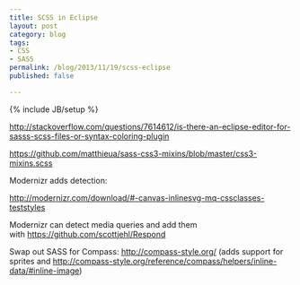 ```yaml
---
title: SCSS in Eclipse
layout: post
category: blog
tags:
- CSS
- SASS
permalink: /blog/2013/11/19/scss-eclipse
published: false

---
```

{% include JB/setup %}
<div id="node-294" class="node node-blog node-promoted node-unpublished">
  <div class="content clearfix">
    <div class="field field-name-body field-type-text-with-summary field-label-hidden"><div class="field-items"><div class="field-item even"><p><a href="http://stackoverflow.com/questions/7614612/is-there-an-eclipse-editor-for-sasss-scss-files-or-syntax-coloring-plugin">http://stackoverflow.com/questions/7614612/is-there-an-eclipse-editor-for-sasss-scss-files-or-syntax-coloring-plugin</a></p>
<p><a href="https://github.com/matthieua/sass-css3-mixins/blob/master/css3-mixins.scss">https://github.com/matthieua/sass-css3-mixins/blob/master/css3-mixins.scss</a></p>
<p>Modernizr adds detection:</p>
<p><a href="http://modernizr.com/download/#-canvas-inlinesvg-mq-cssclasses-teststyles">http://modernizr.com/download/#-canvas-inlinesvg-mq-cssclasses-teststyles</a></p>
<p>Modernizr can detect media queries and add them with <a href="https://github.com/scottjehl/Respond">https://github.com/scottjehl/Respond</a></p>
<p>Swap out SASS for Compass: <a href="http://compass-style.org/">http://compass-style.org/</a> (adds support for sprites and <a href="http://compass-style.org/reference/compass/helpers/inline-data/#inline-image">http://compass-style.org/reference/compass/helpers/inline-data/#inline-image</a>)</p>
</div></div></div>  </div>
</div>
